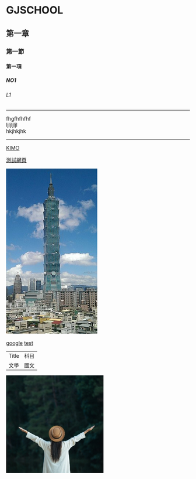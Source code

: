 # GJSCHOOL
## 第一章
### 第一節
#### 第一項
##### NO1
###### L1
<hr>
fhgfhfhfhf<br>
ljljljljl<br>
hkjhkjhk<br>
<hr>

[KIMO](http://tw.yahoo.com)

[測試網頁](blog/page/1/index.html)

![101](pic/101.jpg)

[google](http://www.google.com)
[test](blog/index.html)


<table align=center >
  <tr>
    <td>Title</td>
    <td>科目</td>
  </tr>
    <tr>
    <td>文學</td>
    <td>國文</td>
  </tr>


  
</table>

<img alt="1.jpg" src="images/gallery/1.jpg">

